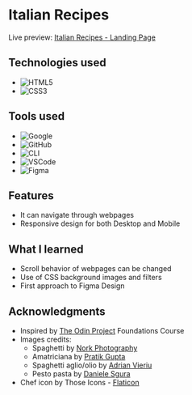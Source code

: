 <!-- INTRO -->
# Italian Recipes

Live preview: [Italian Recipes - Landing Page](https://krssclaire.github.io/odin-recipes/)


<!-- ABOUT THE PROJECT -->
## Technologies used

* ![HTML5](https://img.shields.io/badge/html5-%23E34F26.svg?style=for-the-badge&logo=html5&logoColor=white)   
* ![CSS3](https://img.shields.io/badge/css3-%231572B6.svg?style=for-the-badge&logo=css3&logoColor=white)


## Tools used

* ![Google](https://img.shields.io/badge/google-4285F4?style=for-the-badge&logo=google&logoColor=white)   
* ![GitHub](https://img.shields.io/badge/GitHub-100000?style=for-the-badge&logo=github&logoColor=white)
* ![CLI](https://img.shields.io/badge/Terminal-%23121011.svg?style=for-the-badge&logo=gnu-bash&logoColor=white)  
* ![VSCode](https://img.shields.io/badge/Visual%20Studio%20Code-0078d7.svg?style=for-the-badge&logo=visual-studio-code&logoColor=white)  
* ![Figma](https://img.shields.io/badge/Figma-F24E1E?style=for-the-badge&logo=figma&logoColor=white)


## Features

* It can navigate through webpages
* Responsive design for both Desktop and Mobile


## What I learned

* Scroll behavior of webpages can be changed
* Use of CSS background images and filters
* First approach to Figma Design


<!-- ACKNOWLEDGMENTS -->
## Acknowledgments

* Inspired by [The Odin Project](https://www.theodinproject.com/) Foundations Course
* Images credits:
    * Spaghetti by [Nork Photography](https://www.pexels.com/@norkphotography/)
    * Amatriciana by [Pratik Gupta](https://unsplash.com/@graylab)
    * Spaghetti aglio/olio by [Adrian Vieriu](https://www.pexels.com/@printexstar/)
    * Pesto pasta by [Daniele Sgura](https://www.pexels.com/@daniele-sgura-2571626/)
* Chef icon by Those Icons - [Flaticon](https://www.flaticon.com/free-icons/chef)